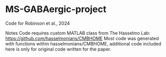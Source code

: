 # MS-GABAergic-project
Code for Robinson et al., 2024

Notes
Code requires custom MATLAB class from The Hasselmo Lab: https://github.com/hasselmonians/CMBHOME
Most code was generated with functions within hasselmonians/CMBHOME, additional code included here is only for original code written for the paper. 
